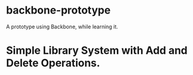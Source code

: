 # backbone-prototype
A prototype using Backbone, while learning it.

# Simple Library System with Add and Delete Operations.